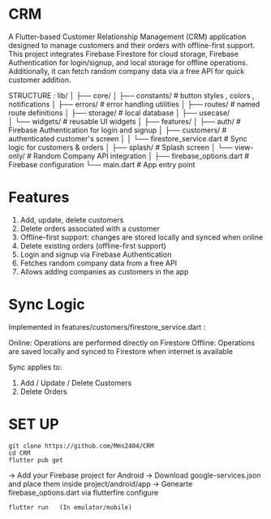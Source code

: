 # CRM
A Flutter-based Customer Relationship Management (CRM) application designed to manage customers and their orders with offline-first support. This project integrates Firebase Firestore for cloud storage, Firebase Authentication for login/signup, and local storage for offline operations. Additionally, it can fetch random company data via a free API for quick customer addition.

STRUCTURE :
lib/
│
├── core/
│   ├── constants/       # button styles , colors , notifications
│   ├── errors/          # error handling utilities
│   ├── routes/          # named route definitions
│   ├── storage/         # local database
│   ├── usecase/        
│   └── widgets/         # reusable UI widgets
│
├── features/
│   ├── auth/            # Firebase Authentication for login and signup
│   ├── customers/       # authenticated customer's screen 
│   │   └── firestore_service.dart  # Sync logic for customers & orders
│   ├── splash/          # Splash screen
│   └── view-only/       # Random Company API integration
│
├── firebase_options.dart  # Firebase configuration
└── main.dart              # App entry point

# Features

1. Add, update, delete customers
2. Delete orders associated with a customer
3. Offline-first support: changes are stored locally and synced when online
4. Delete existing orders (offline-first support)
5. Login and signup via Firebase Authentication
6. Fetches random company data from a free API
7. Allows adding companies as customers in the app

# Sync Logic

Implemented in features/customers/firestore_service.dart :

Online: Operations are performed directly on Firestore
Offline: Operations are saved locally and synced to Firestore when internet is available

Sync applies to:

1. Add / Update / Delete Customers
2. Delete Orders

# SET UP

```
git clone https://github.com/Mms2404/CRM
cd CRM
flutter pub get
```
-> Add your Firebase project for Android
-> Download google-services.json and place them inside project/android/app
-> Genearte firebase_options.dart via flutterfire configure

```
flutter run   (In emulator/mobile)
```
